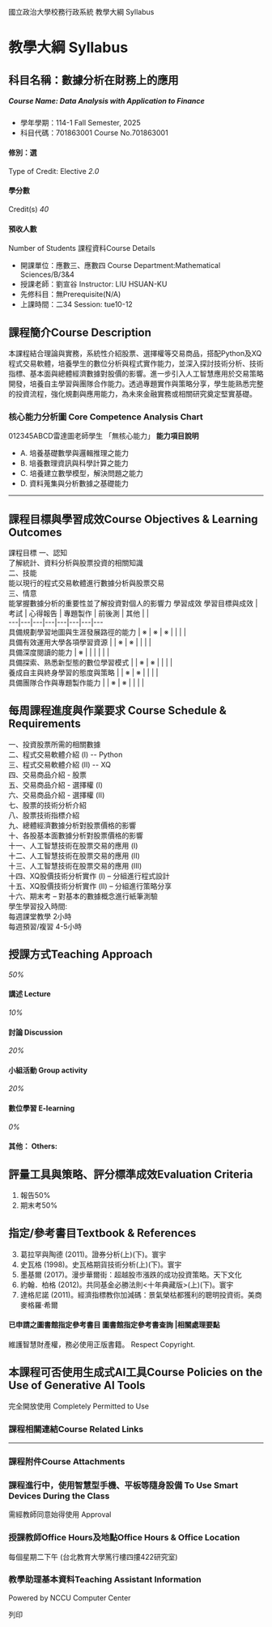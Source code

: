 國立政治大學校務行政系統 教學大綱 Syllabus
# 教學大綱 Syllabus
##  科目名稱：數據分析在財務上的應用
#####  Course Name: Data Analysis with Application to Finance
  * 學年學期：114-1 Fall Semester, 2025 
  * 科目代碼：701863001 Course No.701863001


#### 修別：選
Type of Credit: Elective 
_2.0_
#### 學分數
Credit(s)
_40_
#### 預收人數
Number of Students
課程資料Course Details
  * 開課單位：應數三、應數四 Course Department:Mathematical Sciences/B/3&4 
  * 授課老師：劉宣谷 Instructor: LIU HSUAN-KU 
  * 先修科目：無Prerequisite(N/A)
  * 上課時間：二34 Session: tue10-12 


##  課程簡介Course Description
本課程結合理論與實務，系統性介紹股票、選擇權等交易商品，搭配Python及XQ程式交易軟體，培養學生的數位分析與程式實作能力，並深入探討技術分析、技術指標、基本面與總體經濟數據對股價的影響。進一步引入人工智慧應用於交易策略開發，培養自主學習與團隊合作能力。透過專題實作與策略分享，學生能熟悉完整的投資流程，強化規劃與應用能力，為未來金融實務或相關研究奠定堅實基礎。
###  核心能力分析圖 Core Competence Analysis Chart
012345ABCD雷達圖老師學生
「無核心能力」 
**能力項目說明**
  * A. 培養基礎數學與邏輯推理之能力
  * B. 培養數理資訊與科學計算之能力
  * C. 培養建立數學模型，解決問題之能力
  * D. 資料蒐集與分析數據之基礎能力


* * *
##  課程目標與學習成效Course Objectives & Learning Outcomes 
課程目標
一、認知   
了解統計、資料分析與股票投資的相關知識  
二、技能  
能以現行的程式交易軟體進行數據分析與股票交易  
三、情意  
能掌握數據分析的重要性並了解投資對個人的影響力
學習成效
學習目標與成效 | 考試 | 心得報告 | 專題製作 | 前後測 | 其他 |  |   
---|---|---|---|---|---|---|---  
具備規劃學習地圖與生涯發展路徑的能力 | ※ | ※ | ※ |  |  |  |   
具備有效運用大學各項學習資源 |  | ※ | ※ |  |  |  |   
具備深度閱讀的能力 | ※ |  |  |  |  |  |   
具備探索、熟悉新型態的數位學習模式 |  | ※ | ※ |  |  |  |   
養成自主與終身學習的態度與策略 |  | ※ | ※ |  |  |  |   
具備團隊合作與專題製作能力 |  | ※ | ※ |  |  |  |   
##  每周課程進度與作業要求 Course Schedule & Requirements
一、投資股票所需的相關數據  
二、程式交易軟體介紹 (I) -- Python  
三、程式交易軟體介紹 (II) -- XQ   
四、交易商品介紹 - 股票  
五、交易商品介紹 - 選擇權 (I)  
六、交易商品介紹 - 選擇權 (II)  
七、股票的技術分析介紹  
八、股票技術指標介紹  
九、總體經濟數據分析對股票價格的影響  
十、各股基本面數據分析對股票價格的影響  
十一、人工智慧技術在股票交易的應用 (I)  
十二、人工智慧技術在股票交易的應用 (II)  
十三、人工智慧技術在股票交易的應用 (III)  
十四、XQ股價技術分析實作 (I) – 分組進行程式設計  
十五、XQ股價技術分析實作 (II) – 分組進行策略分享  
十六、期末考 – 對基本的數據概念進行紙筆測驗  
學生學習投入時間:  
每週課堂教學 2小時  
每週預習/複習 4-5小時
##  授課方式Teaching Approach
_50%_
####  講述 Lecture
_10%_
####  討論 Discussion
_20%_
####  小組活動 Group activity
_20%_
####  數位學習 E-learning
_0%_
####  其他： Others:
##  評量工具與策略、評分標準成效Evaluation Criteria
1. 報告50%
2. 期末考50%
##  指定/參考書目Textbook & References
3. 葛拉罕與陶德 (2011)。證券分析(上)(下)。寰宇
4. 史瓦格 (1998)。史瓦格期貨技術分析(上)(下)。寰宇
5. 墨基爾 (2017)。漫步華爾街：超越股市漲跌的成功投資策略。天下文化
6. 約翰．柏格 (2012)。共同基金必勝法則<十年典藏版>(上)(下)。寰宇
7. 達格尼諾 (2011)。經濟指標教你加減碼：景氣榮枯都獲利的聰明投資術。美商麥格羅‧希爾
####  已申請之圖書館指定參考書目  圖書館指定參考書查詢 |相關處理要點
維護智慧財產權，務必使用正版書籍。 Respect Copyright.
##  本課程可否使用生成式AI工具Course Policies on the Use of Generative AI Tools
完全開放使用 Completely Permitted to Use
###  課程相關連結Course Related Links
* * *
###  課程附件Course Attachments
###  課程進行中，使用智慧型手機、平板等隨身設備 To Use Smart Devices During the Class
需經教師同意始得使用  Approval
###  授課教師Office Hours及地點Office Hours & Office Location
每個星期二下午 (台北教育大學篤行樓四摟422研究室)
###  教學助理基本資料Teaching Assistant Information
Powered by NCCU Computer Center
  
列印
